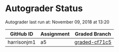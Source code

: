 # Autograder Status
Autograder last run at: November 09, 2018 at 13:20

| GitHub ID | Assignment | Graded Branch |
|-----------|------------|---------------|
| harrisonjm1 | a5 | [graded-cf71c5](https://github.com/Fall2018COMP401-001/a5-harrisonjm1/tree/graded-cf71c5) | 
